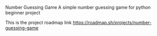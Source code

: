 Number Guessing Game
A simple number guessing game for python beginner project

This is the project roadmap link
https://roadmap.sh/projects/number-guessing-game

